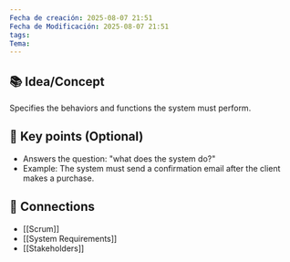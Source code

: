 ```yaml
---
Fecha de creación: 2025-08-07 21:51
Fecha de Modificación: 2025-08-07 21:51
tags: 
Tema:
---
```



## 📚 Idea/Concept 

Specifies the behaviors and functions the system must perform.
## 📌 Key points (Optional)
- Answers the question: "what does the system do?"
- Example: The system must send a confirmation email after the client makes a purchase.

## 🔗 Connections
- [[Scrum]]
- [[System Requirements]]
- [[Stakeholders]]